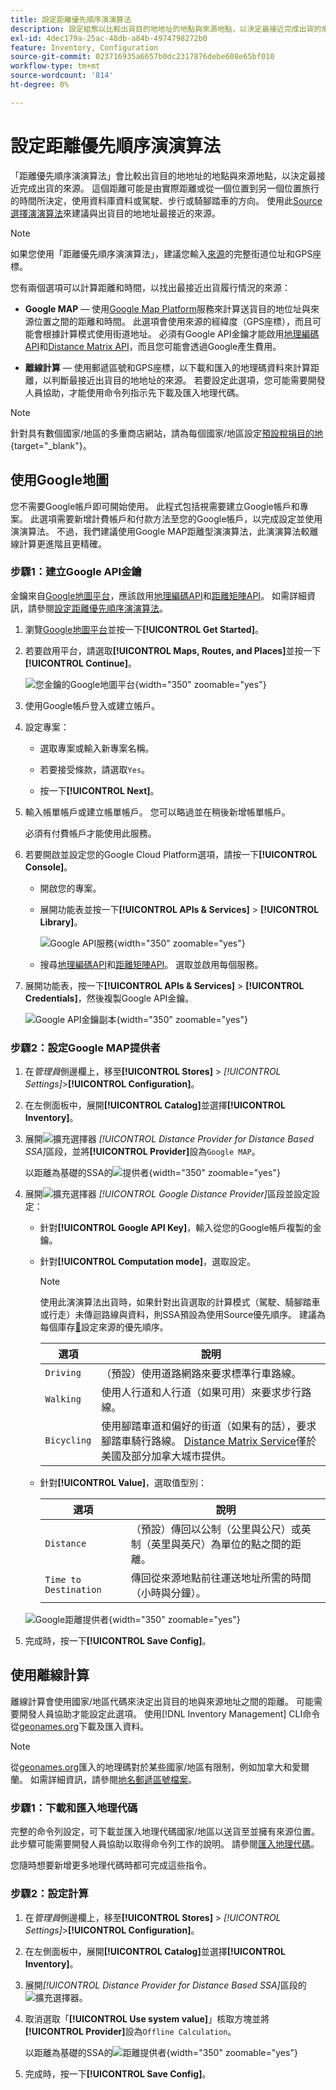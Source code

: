 ```yaml
---
title: 設定距離優先順序演演算法
description: 設定組態以比較出貨目的地地址的地點與來源地點，以決定最接近完成出貨的來源。
exl-id: 4dec179a-25ac-48db-a84b-4974798272b0
feature: Inventory, Configuration
source-git-commit: 023716935a6657b0dc2317876debe608e65bf010
workflow-type: tm+mt
source-wordcount: '814'
ht-degree: 0%

---
```


# 設定距離優先順序演演算法

「距離優先順序演演算法」會比較出貨目的地地址的地點與來源地點，以決定最接近完成出貨的來源。 這個距離可能是由實際距離或從一個位置到另一個位置旅行的時間所決定，使用資料庫資料或駕駛、步行或騎腳踏車的方向。 使用此[Source選擇演演算法](selection-reservations.md)來建議與出貨目的地地址最接近的來源。

>[!NOTE]
>
>如果您使用「距離優先順序演演算法」，建議您輸入[來源](sources-add.md)的完整街道位址和GPS座標。

您有兩個選項可以計算距離和時間，以找出最接近出貨履行情況的來源：

- **Google MAP** — 使用[Google Map Platform][1]服務來計算送貨目的地位址與來源位置之間的距離和時間。 此選項會使用來源的經緯度（GPS座標），而且可能會根據計算模式使用街道地址。 必須有Google API金鑰才能啟用[地理編碼API][2]和[Distance Matrix API][3]，而且您可能會透過Google產生費用。

- **離線計算** — 使用郵遞區號和GPS座標，以下載和匯入的地理碼資料來計算距離，以判斷最接近出貨目的地地址的來源。 若要設定此選項，您可能需要開發人員協助，才能使用命令列指示先下載及匯入地理代碼。

>[!NOTE]
>
>針對具有數個國家/地區的多重商店網站，請為每個國家/地區設定[預設稅捐目的地](../stores-purchase/tax-class.md#default-tax-destination){target="_blank"}。

## 使用Google地圖

您不需要Google帳戶即可開始使用。 此程式包括視需要建立Google帳戶和專案。 此選項需要新增計費帳戶和付款方法至您的Google帳戶，以完成設定並使用演演算法。
不過，我們建議使用Google MAP距離型演演算法，此演演算法較離線計算更進階且更精確。

### 步驟1：建立Google API金鑰

金鑰來自[Google地圖平台][1]，應該啟用[地理編碼API][2]和[距離矩陣API][3]。 如需詳細資訊，請參閱[設定距離優先順序演演算法](distance-priority-algorithm.md)。

1. 瀏覽[Google地圖平台][1]並按一下&#x200B;**[!UICONTROL Get Started]**。

1. 若要啟用平台，請選取&#x200B;**[!UICONTROL Maps, Routes, and Places]**&#x200B;並按一下&#x200B;**[!UICONTROL Continue]**。

   ![您金鑰的Google地圖平台](assets/inventory-google-key1.png){width="350" zoomable="yes"}

1. 使用Google帳戶登入或建立帳戶。

1. 設定專案：

   - 選取專案或輸入新專案名稱。

   - 若要接受條款，請選取`Yes`。

   - 按一下&#x200B;**[!UICONTROL Next]**。

1. 輸入帳單帳戶或建立帳單帳戶。 您可以略過並在稍後新增帳單帳戶。

   必須有付費帳戶才能使用此服務。

1. 若要開啟並設定您的Google Cloud Platform選項，請按一下&#x200B;**[!UICONTROL Console]**。

   - 開啟您的專案。

   - 展開功能表並按一下&#x200B;**[!UICONTROL APIs & Services]** > **[!UICONTROL Library]**。

     ![Google API服務](assets/inventory-google-key2.png){width="350" zoomable="yes"}

   - 搜尋[地理編碼API][2]和[距離矩陣API][3]。 選取並啟用每個服務。

1. 展開功能表，按一下&#x200B;**[!UICONTROL APIs & Services]** > **[!UICONTROL Credentials]**，然後複製Google API金鑰。

   ![Google API金鑰副本](assets/inventory-google-key3.png){width="350" zoomable="yes"}

### 步驟2：設定Google MAP提供者

1. 在&#x200B;_管理員_&#x200B;側邊欄上，移至&#x200B;**[!UICONTROL Stores]** > _[!UICONTROL Settings]_>**[!UICONTROL Configuration]**。

1. 在左側面板中，展開&#x200B;**[!UICONTROL Catalog]**&#x200B;並選擇&#x200B;**[!UICONTROL Inventory]**。

1. 展開![擴充選擇器](../assets/icon-display-expand.png) _[!UICONTROL Distance Provider for Distance Based SSA]_&#x200B;區段，並將&#x200B;**[!UICONTROL Provider]**&#x200B;設為`Google MAP`。

   以距離為基礎的SSA的![提供者](assets/config-catalog-inventory-distance-provider.png){width="350" zoomable="yes"}

1. 展開![擴充選擇器](../assets/icon-display-expand.png) _[!UICONTROL Google Distance Provider]_&#x200B;區段並設定設定：

   - 針對&#x200B;**[!UICONTROL Google API Key]**，輸入從您的Google帳戶複製的金鑰。

   - 針對&#x200B;**[!UICONTROL Computation mode]**，選取設定。

     >[!NOTE]
     >
     >使用此演演算法出貨時，如果針對出貨選取的計算模式（駕駛、騎腳踏車或行走）未傳迴路線與資料，則SSA預設為使用Source優先順序。 建議為每個庫存[&#128279;](stocks-prioritize-sources.md)設定來源的優先順序。

     | 選項 | 說明 |
     | ----- | ----- |
     | `Driving` | （預設）使用道路網路來要求標準行車路線。 |
     | `Walking` | 使用人行道和人行道（如果可用）來要求步行路線。 |
     | `Bicycling` | 使用腳踏車道和偏好的街道（如果有的話），要求腳踏車騎行路線。 [Distance Matrix Service][4]僅於美國及部分加拿大城市提供。 |

   - 針對&#x200B;**[!UICONTROL Value]**，選取值型別：

     | 選項 | 說明 |
     | ----- | ----- |
     | `Distance` | （預設）傳回以公制（公里與公尺）或英制（英里與英尺）為單位的點之間的距離。 |
     | `Time to Destination` | 傳回從來源地點前往運送地址所需的時間（小時與分鐘）。 |

   ![Google距離提供者](assets/config-catalog-inventory-distance-provider-settings.png){width="350" zoomable="yes"}

1. 完成時，按一下&#x200B;**[!UICONTROL Save Config]**。

## 使用離線計算

離線計算會使用國家/地區代碼來決定出貨目的地與來源地址之間的距離。 可能需要開發人員協助才能設定此選項。 使用[!DNL Inventory Management] CLI命令從[geonames.org][5]下載及匯入資料。

>[!NOTE]
>
>從[geonames.org][5]匯入的地理碼對於某些國家/地區有限制，例如加拿大和愛爾蘭。 如需詳細資訊，請參閱[地名郵遞區號檔案][6]。

### 步驟1：下載和匯入地理代碼

完整的命令列設定，可下載並匯入地理代碼國家/地區以送貨至並擁有來源位置。 此步驟可能需要開發人員協助以取得命令列工作的說明。 請參閱[匯入地理代碼](cli.md#import-geocodes)。

您隨時想要新增更多地理代碼時都可完成這些指令。

### 步驟2：設定計算

1. 在&#x200B;_管理員_&#x200B;側邊欄上，移至&#x200B;**[!UICONTROL Stores]** > _[!UICONTROL Settings]_>**[!UICONTROL Configuration]**。

1. 在左側面板中，展開&#x200B;**[!UICONTROL Catalog]**&#x200B;並選擇&#x200B;**[!UICONTROL Inventory]**。

1. 展開&#x200B;_[!UICONTROL Distance Provider for Distance Based SSA]_&#x200B;區段的![擴充選擇器](../assets/icon-display-expand.png)。

1. 取消選取「**[!UICONTROL Use system value]**」核取方塊並將&#x200B;**[!UICONTROL Provider]**&#x200B;設為`Offline Calculation`。

   以距離為基礎的SSA的![距離提供者](assets/inventory-distance-offline.png){width="350" zoomable="yes"}

1. 完成時，按一下&#x200B;**[!UICONTROL Save Config]**。

[1]: https://cloud.google.com/maps-platform/
[2]: https://developers.google.com/maps/documentation/geocoding/start
[3]: https://developers.google.com/maps/documentation/distance-matrix/start
[4]: https://developers.google.com/maps/documentation/javascript/distancematrix#travel_modes
[5]: https://www.geonames.org/
[6]: https://download.geonames.org/export/zip/readme.txt

